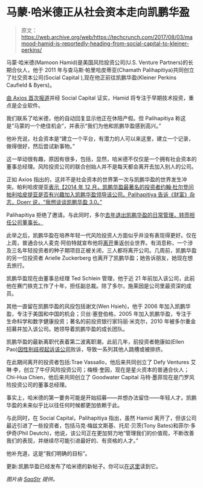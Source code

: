 # 马蒙·哈米德正从社会资本走向凯鹏华盈 

> 原文：<https://web.archive.org/web/https://techcrunch.com/2017/08/03/mamood-hamid-is-reportedly-heading-from-social-capital-to-kleiner-perkins/>

马蒙·哈米德(Mamoon Hamid)是美国风险投资公司(U.S. Venture Partners)的长期合伙人，他于 2011 年与查马斯·帕里哈皮蒂亚(Chamath Palihapitiya)共同创立了社交资本公司(Social Capital ),现在他正前往凯鹏华盈(Kleiner Perkins Caufield & Byers)。

[由 Axios 首次报道](https://web.archive.org/web/20230130081257/https://www.axios.com/scoop-mamoon-hamid-leaving-social-capital-for-kleiner-perkins-2468814116.html)并经 Social Capital 证实，Hamid 将专注于早期技术投资，重点是企业软件。

我们联系了哈米德，他的自动回复显示他正在休陪产假。但 Palihapitiya 称这是“马蒙的一个绝佳机会”，并表示“我们为他和凯鹏华盈感到高兴。”

他补充说，社会资本是“建立一个平台，有潜力的人可以来这里，建立一个记录，做得很好，然后尝试新事物。”

这一举动很有趣，原因有很多，包括，显然，哈米德不仅仅是一个拥有社会资本的董事总经理。风险投资公司的联合创始人并不是每天都会离开去加入别人的公司。

正如 Axios 指出的，这并不是社会资本的世界第一次与凯鹏华盈的世界发生冲突。帕利哈皮提亚[表示【2014 年 12 月，凯鹏华盈最著名的投资者约翰·杜尔登问帕利哈皮提亚是否有兴趣加入凯鹏华盈领导该公司。Palihapitiya 告诉《财富》杂志，Doerr 说，“我想谈谈凯鹏华盈 3.0。”](https://web.archive.org/web/20230130081257/http://fortune.com/2015/05/18/is-socialcapitals-chamath-palihapitiya-the-future-of-venture-capital/)

Palihapitiya 拒绝了邀请。与此同时，多尔[去年退出凯鹏华盈的日常管理，转而担任公司董事长。](https://web.archive.org/web/20230130081257/https://www.nytimes.com/2016/04/01/technology/john-doerr-to-step-aside-and-become-chairman-at-kleiner-perkins.html)

此举之后，凯鹏华盈在培养年轻一代风险投资人方面似乎并没有表现得更好。仅在上周，普通合伙人麦克·阿伯特就宣布他将[离开](https://web.archive.org/web/20230130081257/https://uncapitalized.com/2017/08/01/personal-update/)重返创业世界。有消息称，一个涉及三名年轻投资者的种子期项目正被关闭，三人都将离开公司。几周前，凯鹏华盈的另一位投资者 Arielle Zuckerberg 也离开了凯鹏华盈；她告诉朋友，她现在想去旅行。

凯鹏华盈现在由董事总经理 Ted Schlein 管理，他于近 21 年前加入该公司，此前他在赛门铁克工作了十年，担任副总裁。除了多尔，施莱因是公司里最资深的成员。

其他一直留在凯鹏华盈的风投包括谢文(Wen Hsieh)，他于 2006 年加入凯鹏华盈，专注于美国和中国的机会；贝丝·塞登伯格，2005 年加入凯鹏华盈，专注于生命科学和数字健康投资；著名的前投资银行家玛丽·米克尔，2010 年被多尔重金招募并加入该公司。她领导着凯鹏华盈的成长团队。

凯鹏华盈的最新离职代表着第二波离职潮，此前几年，前投资者鲍康如(Ellen Pao)[因性别歧视起诉该公司](https://web.archive.org/web/20230130081257/https://www.nytimes.com/2015/03/28/technology/ellen-pao-kleiner-perkins-case-decision.html)败诉，导致一系列其他人跳槽或被排挤。

在此期间离开的投资者包括:Trae Vassallo，他后来共同创立了 Defy Ventures 艾琳·李，创立了牛仔风险投资公司；梅根·奎因，现在是星火资本的普通合伙人；Chi-Hua Chien，他后来共同创立了 Goodwater Capital 马特·墨菲现在是门罗风险投资公司的董事总经理。

事实上，哈米德的第一要务可能是开始招募——并想办法留住——年轻人才。凯鹏华盈的未来似乎比以往任何时候都更加依赖于此。

与此同时，在 Social Capital，Palihapitiya 指出，虽然 Hamid 离开了，但该公司最近引进了一些投资者，包括马克·梅兹文斯基、托尼·贝茨(Tony Bates)和菲尔·多伊奇(Phil Deutch)，他说，该公司正在更加努力地“管理我们的价值观，不断改善我们的表现，并继续尽可能引进最好的、有资格的人才。”

他补充道，这是“我们明确的目标”。

更新:凯鹏华盈已经发布了哈米德的新帖子。你可以[在这里](https://web.archive.org/web/20230130081257/http://www.kpcb.com/blog/kleiner-perkins-welcomes-mamoon-hamid-to-its-leadership-team)读到它。

*图片由 [SaaStr](https://web.archive.org/web/20230130081257/https://www.saastr.com/) 提供。*